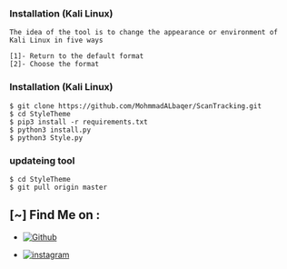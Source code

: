 ### Installation (Kali Linux)

```
The idea of the tool is to change the appearance or environment of Kali Linux in five ways

[1]- Return to the default format
[2]- Choose the format
```




### Installation (Kali Linux)

```
$ git clone https://github.com/MohmmadALbaqer/ScanTracking.git
$ cd StyleTheme
$ pip3 install -r requirements.txt
$ python3 install.py
$ python3 Style.py

```




### updateing tool
```
$ cd StyleTheme
$ git pull origin master

```



## [~] Find Me on :

- [![Github](https://img.shields.io/badge/Github-MohnnadALbaqer-green?style=for-the-badge&logo=github)](https://github.com/MohmmadALbaqer)


- [![instagram](https://img.shields.io/badge/Instagram-r94xs-green?style=for-the-badge&logo=instagram)](https://instagram.com/r94xs)

